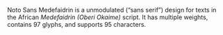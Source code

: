 Noto Sans Medefaidrin is a unmodulated (“sans serif”) design for texts in the African _Medefaidrin (Oberi Okaime)_ script. It has multiple weights, contains 97 glyphs, and supports 95 characters.